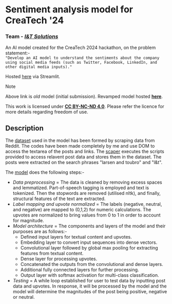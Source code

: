 # Sentiment analysis model for CreaTech '24
### Team - <ins>*I&T Solutions*</ins>

An AI model created for the CreaTech 2024 hackathon, on the problem statement:-<br>
`"Develop an AI model to understand the sentiments about the company using social media feeds (such as Twitter, Facebook, LinkedIn, and other digital media inputs)."`

Hosted [here](https://i-and-t-solutions-createch-24.streamlit.app/) via Streamlit.

> [!NOTE]
> Above link is *old* model (initial submission). Revamped model hosted **[here](https://createch-24-i-and-t-solutions.streamlit.app/)**.

This work is licensed under [**CC BY-NC-ND 4.0**](LICENSE). Please refer the licence for more details regarding freedom of use.

## Description
The [dataset](reddit_posts_data.csv) used in the model has been formed by scraping data from Reddit. The codes have been made completely by me and use DOM to access the textarea of the posts and links. The [scaper](scraper.py) executes the scripts provided to access relavent post data and stores them in the dataset. The posts were extracted on the search phrases "larsen and toubro" and "l&t".

The [model](model.py) does the following steps:-
+ *Data preprocessing* = The data is cleaned by removing excess spaces and lemmatized. Part-of-speech tagging is employed and text is tokenized. Then the stopwords are removed (utilised nltk), and finally, structural features of the text are extracted.
+ *Label mapping and upvote normalized* = The labels (negative, neutral, and negative) are mapped to (0,1,2) for numeric calculations. The upvotes are normalized to bring values from 0 to 1 in order to account for magnitude.
+ *Model architecture* = The components and layers of the model and their purposes are as follows:-
  - Defined input layers for textual content and upvotes.
  - Embedding layer to convert input sequences into dense vectors.
  - Convolutional layer followed by global max pooling for extracting features from textual content.
  - Dense layer for processing upvotes.
  - Concatenated the outputs from the convolutional and dense layers.
  - Additional fully connected layers for further processing.
  - Output layer with softmax activation for multi-class classification.
+ *Testing* = A while loop established for user to test data by inputting post data and upvotes. In response, it will be processed by the model and the model will determine the magnitudes of the post being positive, negative or neutral.
